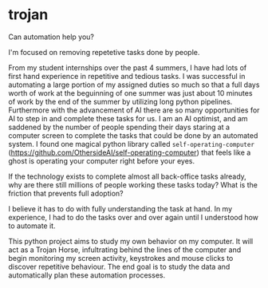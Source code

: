 # trojan

Can automation help you?

I'm focused on removing repetetive tasks done by people. 

From my student internships over the past 4 summers, I have had lots of first hand experience in repetitive and tedious tasks. I was successful in automating a large portion of my assigned duties so much so that a full days worth of work at the beguinning of one summer was just about 10 minutes of work by the end of the summer by utilizing long python pipelines. Furthermore with the advancement of AI there are so many opportunities for AI to step in and complete these tasks for us. I am an AI optimist, and am saddened by the number of people spending their days staring at a computer screen to complete the tasks that could be done by an automated system. I found one magical python library called <code>self-operating-computer</code> (https://github.com/OthersideAI/self-operating-computer) that feels like a ghost is operating your computer right before your eyes. 

If the technology exists to complete almost all back-office tasks already, why are there still millions of people working these tasks today?
What is the friction that prevents full adoption?

I believe it has to do with fully understanding the task at hand. In my experience, I had to do the tasks over and over again until I understood how to automate it.

This python project aims to study my own behavior on my computer. It will act as a Trojan Horse, infultrating behind the lines of the computer and begin monitoring my screen activity, keystrokes and mouse clicks to discover repetitive behaviour. The end goal is to study the data and automatically plan these automation processes.
